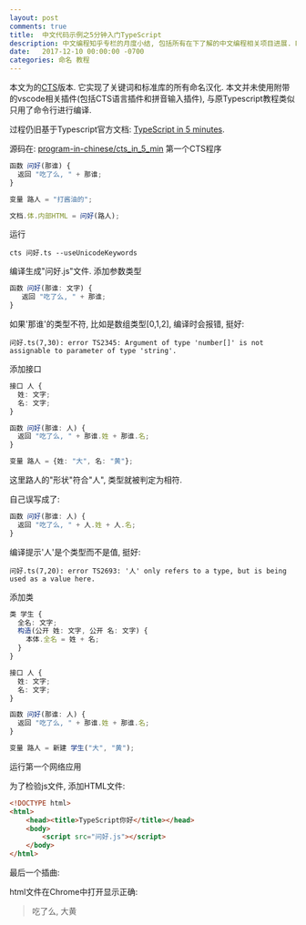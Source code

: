```yaml
---
layout: post
comments: true
title:  中文代码示例之5分钟入门TypeScript
description: 中文编程知乎专栏的月度小结, 包括所有在下了解的中文编程相关项目进展. Monthly report of column "Programming in Chinese", together with other progresses in Github organization and other channels.
date:   2017-12-10 00:00:00 -0700
categories: 命名 教程
---
```


本文为[](https://zhuanlan.zhihu.com/p/31890243)的[CTS](https://github.com/program-in-chinese/CTS)版本. 它实现了关键词和标准库的所有命名汉化. 本文并未使用附带的vscode相关插件(包括CTS语言插件和拼音输入插件), 与原Typescript教程类似 只用了命令行进行编译.

过程仍旧基于Typescript官方文档: [TypeScript in 5 minutes](https://www.typescriptlang.org/docs/handbook/typescript-in-5-minutes.html).

源码在: [program-in-chinese/cts_in_5_min](https://github.com/program-in-chinese/cts_in_5_min)
第一个CTS程序
```typescript
函数 问好(那谁) {
  返回 "吃了么, " + 那谁;
}

变量 路人 = "打酱油的";

文档.体.内部HTML = 问好(路人);
```
运行
```
cts 问好.ts --useUnicodeKeywords
```
编译生成"问好.js"文件.
添加参数类型
```typescript
函数 问好(那谁: 文字) {
   返回 "吃了么, " + 那谁;
}
```
如果'那谁'的类型不符, 比如是数组类型[0,1,2], 编译时会报错, 挺好:
```
问好.ts(7,30): error TS2345: Argument of type 'number[]' is not assignable to parameter of type 'string'.
```
添加接口
```typescript
接口 人 {
  姓: 文字;
  名: 文字;
}

函数 问好(那谁: 人) {
  返回 "吃了么, " + 那谁.姓 + 那谁.名;
}

变量 路人 = {姓: "大", 名: "黄"};
```
这里路人的"形状"符合"人", 类型就被判定为相符.

自己误写成了:
```typescript
函数 问好(那谁: 人) {
  返回 "吃了么, " + 人.姓 + 人.名;
}
```
编译提示'人'是个类型而不是值, 挺好:
```
问好.ts(7,20): error TS2693: '人' only refers to a type, but is being used as a value here.
```
添加类
```typescript
类 学生 {
  全名: 文字;
  构造(公开 姓: 文字, 公开 名: 文字) {
    本体.全名 = 姓 + 名;
  }
}

接口 人 {
  姓: 文字;
  名: 文字;
}

函数 问好(那谁: 人) {
  返回 "吃了么, " + 那谁.姓 + 那谁.名;
}

变量 路人 = 新建 学生("大", "黄");
```

运行第一个网络应用

为了检验js文件, 添加HTML文件:
```html
<!DOCTYPE html>
<html>
    <head><title>TypeScript你好</title></head>
    <body>
        <script src="问好.js"></script>
    </body>
</html>
```
最后一个插曲:

html文件在Chrome中打开显示正确:

> 吃了么, 大黄
